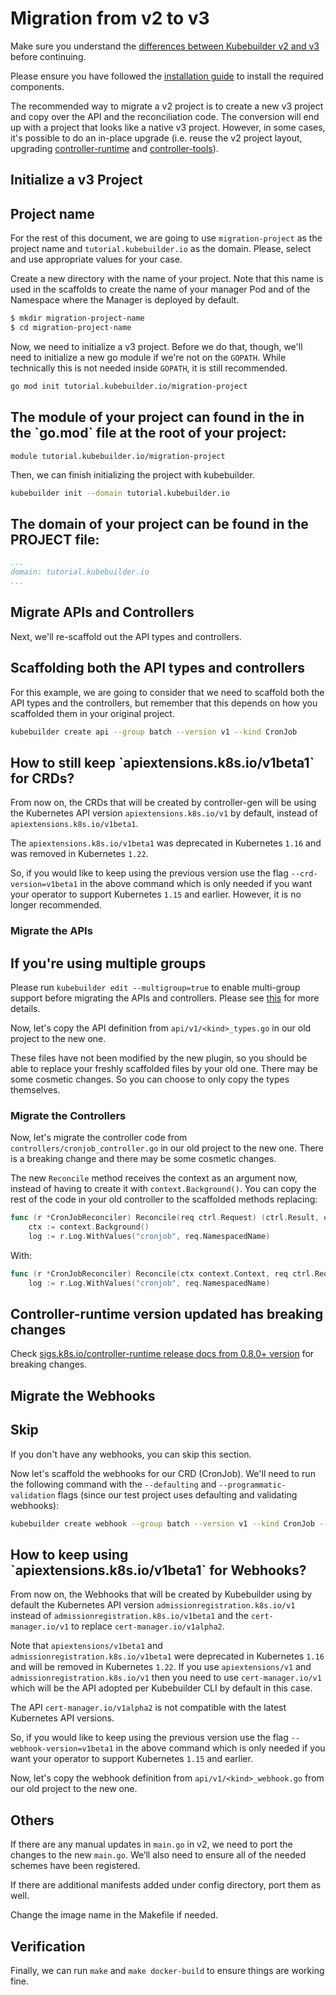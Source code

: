 # Migration from v2 to v3

Make sure you understand the [differences between Kubebuilder v2 and v3][v2vsv3]
before continuing.

Please ensure you have followed the [installation guide][quick-start]
to install the required components.

The recommended way to migrate a v2 project is to create a new v3 project and
copy over the API and the reconciliation code. The conversion will end up with a
project that looks like a native v3 project. However, in some cases, it's
possible to do an in-place upgrade (i.e. reuse the v2 project layout, upgrading
[controller-runtime][controller-runtime] and [controller-tools][controller-tools]).

## Initialize a v3 Project

<aside class="note">
<h1>Project name</h1>

For the rest of this document, we are going to use `migration-project` as the project name and `tutorial.kubebuilder.io` as the domain. Please, select and use appropriate values for your case.

</aside>

Create a new directory with the name of your project. Note that
this name is used in the scaffolds to create the name of your manager Pod and of the Namespace where the Manager is deployed by default.

```bash
$ mkdir migration-project-name
$ cd migration-project-name
```

Now, we need to initialize a v3 project.  Before we do that, though, we'll need
to initialize a new go module if we're not on the `GOPATH`. While technically this is
not needed inside `GOPATH`, it is still recommended.

```bash
go mod init tutorial.kubebuilder.io/migration-project
```

<aside class="note">
<h1>The module of your project can found in the in the `go.mod` file at the root of your project:</h1>

```
module tutorial.kubebuilder.io/migration-project
```

</aside>

Then, we can finish initializing the project with kubebuilder.

```bash
kubebuilder init --domain tutorial.kubebuilder.io
```

<aside class="note">
<h1>The domain of your project can be found in the PROJECT file:</h1>

```yaml
...
domain: tutorial.kubebuilder.io
...
```
</aside>

## Migrate APIs and Controllers

Next, we'll re-scaffold out the API types and controllers.

<aside class="note">
<h1>Scaffolding both the API types and controllers</h1>

For this example, we are going to consider that we need to scaffold both the API types and the controllers, but remember that this depends on how you scaffolded them in your original project.

</aside>

```bash
kubebuilder create api --group batch --version v1 --kind CronJob
```

<aside class="note">
<h1>How to still keep `apiextensions.k8s.io/v1beta1` for CRDs?</h1>

From now on, the CRDs that will be created by controller-gen will be using the Kubernetes API version `apiextensions.k8s.io/v1`  by default, instead of `apiextensions.k8s.io/v1beta1`.

The `apiextensions.k8s.io/v1beta1` was deprecated in Kubernetes `1.16` and was removed in Kubernetes `1.22`.

So, if you would like to keep using the previous version use the flag `--crd-version=v1beta1` in the above command which is only needed if you want your operator to support Kubernetes `1.15` and earlier.
However, it is no longer recommended.

</aside>

### Migrate the APIs

<aside class="note">
<h1>If you're using multiple groups</h1>

Please run `kubebuilder edit --multigroup=true` to enable multi-group support before migrating the APIs and controllers. Please see [this][multi-group] for more details.

</aside>

Now, let's copy the API definition from `api/v1/<kind>_types.go` in our old project to the new one.

These files have not been modified by the new plugin, so you should be able to replace your freshly scaffolded files by your old one. There may be some cosmetic changes. So you can choose to only copy the types themselves.

### Migrate the Controllers

Now, let's migrate the controller code from `controllers/cronjob_controller.go` in our old project to the new one. There is a breaking change and there may be some cosmetic changes.

The new `Reconcile` method receives the context as an argument now, instead of having to create it with `context.Background()`. You can copy the rest of the code in your old controller to the scaffolded methods replacing:

```go
func (r *CronJobReconciler) Reconcile(req ctrl.Request) (ctrl.Result, error) {
    ctx := context.Background()
    log := r.Log.WithValues("cronjob", req.NamespacedName)
```

With:

```go
func (r *CronJobReconciler) Reconcile(ctx context.Context, req ctrl.Request) (ctrl.Result, error) {
	log := r.Log.WithValues("cronjob", req.NamespacedName)
```

<aside class="note warning">
<h1>Controller-runtime version updated has breaking changes</h1>

Check [sigs.k8s.io/controller-runtime release docs from 0.8.0+ version][controller-runtime] for breaking changes.

</aside>

## Migrate the Webhooks

<aside class="note">
<h1>Skip</h1>

If you don't have any webhooks, you can skip this section.

</aside>

Now let's scaffold the webhooks for our CRD (CronJob). We'll need to run the
following command with the `--defaulting` and `--programmatic-validation` flags
(since our test project uses defaulting and validating webhooks):

```bash
kubebuilder create webhook --group batch --version v1 --kind CronJob --defaulting --programmatic-validation
```

<aside class="note">
<h1>How to keep using `apiextensions.k8s.io/v1beta1` for Webhooks?</h1>

From now on, the Webhooks that will be created by Kubebuilder using by default the Kubernetes API version `admissionregistration.k8s.io/v1` instead of `admissionregistration.k8s.io/v1beta1` and the `cert-manager.io/v1` to replace `cert-manager.io/v1alpha2`.

Note that `apiextensions/v1beta1` and `admissionregistration.k8s.io/v1beta1` were deprecated in Kubernetes `1.16` and will be removed  in Kubernetes `1.22`. If you use `apiextensions/v1` and `admissionregistration.k8s.io/v1` then you need to use `cert-manager.io/v1` which will be the API adopted per Kubebuilder CLI by default in this case.

The API `cert-manager.io/v1alpha2` is not compatible with the latest Kubernetes API versions.

So, if you would like to keep using the previous version use the flag `--webhook-version=v1beta1` in the above command which is only needed if you want your operator to support Kubernetes `1.15` and earlier.

</aside>

Now, let's copy the webhook definition from `api/v1/<kind>_webhook.go` from our old project to the new one.

## Others

If there are any manual updates in `main.go` in v2, we need to port the changes to the new `main.go`. We’ll also need to ensure all of the needed schemes have been registered.

If there are additional manifests added under config directory, port them as well.

Change the image name in the Makefile if needed.

## Verification

Finally, we can run `make` and `make docker-build` to ensure things are working
fine.

[v2vsv3]: v2vsv3.md
[quick-start]: /quick-start.md#installation
[controller-tools]: https://github.com/kubernetes-sigs/controller-tools/releases
[controller-runtime]: https://github.com/kubernetes-sigs/controller-runtime/releases
[multi-group]: /migration/multi-group.md